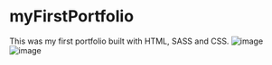 # myFirstPortfolio
This was my first portfolio built with HTML, SASS and CSS.
![image](https://user-images.githubusercontent.com/33541110/134828973-05ea2c9f-55d6-42ad-b510-5257a06589d0.png)
![image](https://user-images.githubusercontent.com/33541110/134829003-9e5e1d42-3d7b-4af2-83fb-21dfb53276ba.png)

